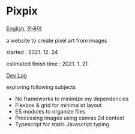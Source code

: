 # Pixpix
[English](README.md), [한국어](README.ko.md)

a website to create pixel art from images

started : 2021. 12. 24

estimated finish time : 2021. 1. 21 

[Dev Log](https://github.com/spirited-hunger/pixelizer/projects/1)

exploring following subjects 
- No frameworks to minimize my dependencies
- Flexbox & grid for minimalist layout
- ES modules to organize files
- Processing images using canvas 2d context
- Typescript for static Javascript typing
